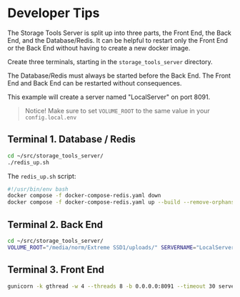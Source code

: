 # Developer Tips

The Storage Tools Server is split up into three parts, the Front End, the Back End, and the Database/Redis. It can be helpful to restart only the Front End or the Back End without having to create a new docker image.  

Create three terminals, starting in the `storage_tools_server` directory.

The Database/Redis must always be started before the Back End. The Front End and Back End can be restarted without consequences.

This example will create a server named "LocalServer" on port 8091.

> Notice!
> Make sure to set `VOLUME_ROOT` to the same value in your `config.local.env`

## Terminal 1. Database / Redis

```bash
cd ~/src/storage_tools_server/
./redis_up.sh
```

The `redis_up.sh` script:

```bash
#!/usr/bin/env bash
docker compose -f docker-compose-redis.yaml down
docker compose -f docker-compose-redis.yaml up --build --remove-orphans
```

## Terminal 2. Back End

```bash
cd ~/src/storage_tools_server/
VOLUME_ROOT="/media/norm/Extreme SSD1/uploads/" SERVERNAME="LocalServer" REDIS_URL="http://localhost:6397" CONFIG="config/config.local.yaml" python -m server.backApp
```

## Terminal 3. Front End

```bash
gunicorn -k gthread -w 4 --threads 8 -b 0.0.0.0:8091 --timeout 30 server.frontApp:app --env SERVERNAME="LocalServer" --env CONFIG="config/config.local.yaml" --env VOLUME_ROOT="/media/norm/Extreme SSD1/uploads/"
```
